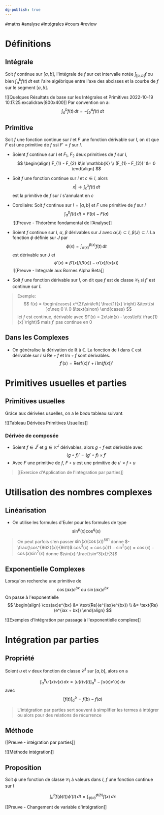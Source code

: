 ```yaml
---
dg-publish: true
---
```


#maths #analyse #intégrales #cours #review 

# Définitions

## Intégrale

Soit $f$ continue sur $[a,b]$, l'intégrale de $f$ sur cet intervalle notée $\int_{[a,b]} f$ ou bien $\int^b_{a} f(t) \, dt$
est l'aire algébrique entre l'axe des abcisses et la courbe de $f$ sur le segment $[a,b]$.

![[Quelques Résultats de base sur les Intégrales et Primitives 2022-10-19 10.17.25.excalidraw|800x400]]
Par convention on a:
$$
\int^b_{a} f(t) \, dt = -\int^a_{b} f(t) \, dt  
$$

## Primitive

Soit $f$ une fonction continue sur $I$ et $F$ une fonction dérivable sur $I$, on dt que $F$ est une primitive de $f$ ssi $F'=f$ sur $I$.

- Soient $f$ continue sur $I$ et $F_{1}$, $F_2$ deux primitives de $f$ sur $I$, 
$$
\begin{align}
F_{1} - F_{2} &\in \mathbb{K}  \\
(F_{1} - F_{2})' &= 0
\end{align}
$$

- Soit $f$ une fonction continue sur $I$ et $c\in I$, alors
$$
x |\to \int_{c}^x f(t) \, dt 
$$
est la primitive de $f$ sur $I$ s'annulant en $c$

- Corollaire: Soit $f$ continue sur $I=[a,b]$ et $F$ une primitive de $f$ sur $I$
$$
\int_{a}^b f(t) \, dt = F(b) - F(a) 
$$
![[Preuve - Théorème fondamental de l'Analyse]]

- Soient $f$ continue sur $I$, $\alpha$, $\beta$ dérivables sur $J$ avec $\alpha(J) \subset I$, $\beta(J) \subset I$.
	La fonction $\phi$ définie sur $J$ par
$$
\phi(x) = \int_{\alpha(x)}^{\beta(x)} f(t) \, dt 
$$
est dérivable sur $J$ et
$$
\phi'(x) = \beta'(x)f(\beta(x)) - \alpha'(x)f(\alpha(x))
$$
![[Preuve - Integrale aux Bornes Alpha Beta]]

- Soit $f$ une fonction dérivable sur $I$, on dit que $f$ est de classe $\mathcal{C}_{1}$ si $f'$ est continue sur $I$.
> Exemple:
$$
f(x) = \begin{cases}
x^{2}\sin\left( \frac{1}{x} \right) &\text{si }x\neq 0 \\
0 &\text{sinon}
\end{cases}
$$
Ici $f$ est continue, dérivable avec $f'(x) = 2x\sin(x) - \cos\left( \frac{1}{x} \right)$ mais $f'$ pas continue en $0$


## Dans les Complexes
- On généralise la dérivation de $\mathbb{R}$ à $\mathbb{C}$.
	La fonction de $I$ dans $\mathbb{C}$ est dérivable sur $I$ si $\text{Re}\circ f$ et $\text{Im}\circ f$ sont dérivables.
$$
f'(x) = \text{Re(f(x))}' + i\,\text{Im}(f(x))'
$$

# Primitives usuelles et parties

## Primitives usuelles

Grâce aux dérivées usuelles, on a le *beau* tableau suivant:

![[Tableau Dérivées Primitives Usuelles]]

### Dérivée de composée

- Soient $f\in J^I$ et $g\in \mathbb{K}^J$ dérivables, alors $g\circ f$ est dérivable avec
$$
(g \circ f)' = (g'\circ f) \times f'
$$
- Avec $F$ une primitive de $f$, $F\circ u$ est une primitive de $u' \times f\circ u$

> [[Exercice d'Application de l'intégration par parties]]

# Utilisation des nombres complexes

## Linéarisation

- On utilise les formules d'Euler pour les formules de type
$$
\sin^p(x) \cos^q(x)
$$

> On peut parfois s'en passer
> 	$\sin(x)(\cos(x))^{861}$ donne $-\frac{\cos^{862}(x)}{861}$
> $\cos^3(x) = \cos(x) (1-\sin^2(x)) = \cos(x) - \cos(x)\sin^2(x)$ donne $\sin(x)-\frac{\sin^3(x)}{3}$


## Exponentielle Complexes

Lorsqu'on recherche une primitive de
$$
\cos(ax)e^{bx} \text{ ou } \sin(ax) e^{bx}
$$
On passe à l'exponentielle
$$
\begin{align}
\cos(ax)e^{bx} &= \text{Re}(e^{iax}e^{bx}) \\
&= \text{Re}(e^{iax + bx})
\end{align}
$$

![[Exemples d'Intégration par passage à l'exponentielle complexe]]

# Intégration par parties

## Propriété

Soient $u$ et $v$ deux fonction de classe $\mathcal{C}^{1}$ sur $[a,b]$, alors on a

$$
\int^{b}_{a} u'(x)v(x)\, dx  = \Big[u(t)v(t)\Big]^{b}_{a} - \int u(x)v'(x) \, dx 
$$
avec
$$
\Big[f(t)\Big]^{b}_{a} = f(b)-f(a)
$$

> L'intégration par parties sert souvent à simplifier les termes à intégrer ou alors pour des relations de récurrence

## Méthode
[[Preuve - intégration par parties]]

![[Méthode intégration]]

## Proposition

Soit $\phi$ une fonction de classe $\mathcal{C}_{1}$ à valeurs dans $I$, $f$ une fonction continue sur $I$

$$
\int _{a}^{b} f(\phi(t))\phi'(t) \, dt = \int _{\phi (a)}^{\phi(b)} f(x) \, dx  
$$


[[Preuve - Changement de variable d'intégration]]

